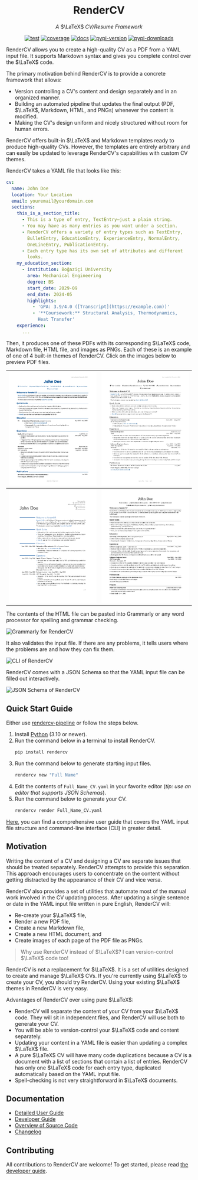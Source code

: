 <div align="center">
<h1>RenderCV</h1>

*A* $\LaTeX$ *CV/Resume Framework*

[![test](https://github.com/sinaatalay/rendercv/actions/workflows/test.yaml/badge.svg?branch=main)](https://github.com/sinaatalay/rendercv/actions/workflows/test.yaml)
[![coverage](https://coverage-badge.samuelcolvin.workers.dev/sinaatalay/rendercv.svg)](https://coverage-badge.samuelcolvin.workers.dev/redirect/sinaatalay/rendercv)
[![docs](https://img.shields.io/badge/docs-mkdocs-rgb(0%2C79%2C144))](https://docs.rendercv.com)
[![pypi-version](https://img.shields.io/pypi/v/rendercv?label=PyPI%20version&color=rgb(0%2C79%2C144))](https://pypi.python.org/pypi/rendercv)
[![pypi-downloads](https://img.shields.io/pepy/dt/rendercv?label=PyPI%20downloads&color=rgb(0%2C%2079%2C%20144))](https://pypistats.org/packages/rendercv)

</div>

RenderCV allows you to create a high-quality CV as a PDF from a YAML input file. It supports Markdown syntax and gives you complete control over the $\LaTeX$ code.

The primary motivation behind RenderCV is to provide a concrete framework that allows:

- Version controlling a CV's content and design separately and in an organized manner.
- Building an automated pipeline that updates the final output (PDF, $\LaTeX$, Markdown, HTML, and PNGs) whenever the content is modified.
- Making the CV's design uniform and nicely structured without room for human errors.

RenderCV offers built-in $\LaTeX$ and Markdown templates ready to produce high-quality CVs. However, the templates are entirely arbitrary and can easily be updated to leverage RenderCV's capabilities with custom CV themes.

RenderCV takes a YAML file that looks like this:

```yaml
cv:
  name: John Doe
  location: Your Location
  email: youremail@yourdomain.com
  sections:
    this_is_a_section_title:
      - This is a type of entry, TextEntry—just a plain string.
      - You may have as many entries as you want under a section.
      - RenderCV offers a variety of entry types such as TextEntry,
        BulletEntry, EducationEntry, ExperienceEntry, NormalEntry,
        OneLineEntry, PublicationEntry.
      - Each entry type has its own set of attributes and different
        looks.
    my_education_section:
      - institution: Boğaziçi University
        area: Mechanical Engineering
        degree: BS
        start_date: 2029-09
        end_date: 2024-05
        highlights:
          - 'GPA: 3.9/4.0 ([Transcript](https://example.com))'
          - '**Coursework:** Structural Analysis, Thermodynamics,
            Heat Transfer'
    experience:
      ...
```

Then, it produces one of these PDFs with its corresponding $\LaTeX$ code, Markdown file, HTML file, and images as PNGs. Each of these is an example of one of 4 built-in themes of RenderCV. Click on the images below to preview PDF files.

| [![Classic Theme Example of RenderCV](https://raw.githubusercontent.com/sinaatalay/rendercv/main/docs/assets/images/classic.png)](https://github.com/sinaatalay/rendercv/blob/main/examples/John_Doe_ClassicTheme_CV.pdf) | [![Sb2nov Theme Example of RenderCV](https://raw.githubusercontent.com/sinaatalay/rendercv/main/docs/assets/images/sb2nov.png)](https://github.com/sinaatalay/rendercv/blob/main/examples/John_Doe_Sb2novTheme_CV.pdf) |
| ---------------------------------------------------------------------------------------------------------------------------------------------------------------------------------------------------------------------------- | ---------------------------------------------------------------------------------------------------------------------------------------------------------------------------------------------------------------------------------------------------------- |
| [![Moderncv Theme Example of RenderCV](https://raw.githubusercontent.com/sinaatalay/rendercv/main/docs/assets/images/moderncv.png)](https://github.com/sinaatalay/rendercv/blob/main/examples/John_Doe_ModerncvTheme_CV.pdf) | [![Engineeringresumes Theme Example of RenderCV](https://raw.githubusercontent.com/sinaatalay/rendercv/main/docs/assets/images/engineeringresumes.png)](https://github.com/sinaatalay/rendercv/blob/main/examples/John_Doe_EngineeringresumesTheme_CV.pdf) |


The contents of the HTML file can be pasted into Grammarly or any word processor for spelling and grammar checking.

![Grammarly for RenderCV](https://raw.githubusercontent.com/sinaatalay/rendercv/main/docs/assets/images/grammarly.gif)


It also validates the input file. If there are any problems, it tells users where the problems are and how they can fix them.

![CLI of RenderCV](https://raw.githubusercontent.com/sinaatalay/rendercv/main/docs/assets/images/cli.gif)


RenderCV comes with a JSON Schema so that the YAML input file can be filled out interactively.

![JSON Schema of RenderCV](https://raw.githubusercontent.com/sinaatalay/rendercv/main/docs/assets/images/schema.gif)


## Quick Start Guide

Either use [rendercv-pipeline](https://github.com/sinaatalay/rendercv-pipeline) or follow the steps below.

1.  Install [Python](https://www.python.org/downloads/) (3.10 or newer).
2.  Run the command below in a terminal to install RenderCV.
    ```bash
    pip install rendercv
    ```
3.  Run the command below to generate starting input files.
    ```bash
    rendercv new "Full Name"
    ```
4.  Edit the contents of `Full_Name_CV.yaml` in your favorite editor (*tip: use an editor that supports JSON Schemas*).
5.  Run the command below to generate your CV.
    ```bash
    rendercv render Full_Name_CV.yaml
    ```

[Here](https://docs.rendercv.com/user_guide/), you can find a comprehensive user guide that covers the YAML input file structure and command-line interface (CLI) in greater detail.

## Motivation

Writing the content of a CV and designing a CV are separate issues that should be treated separately. RenderCV attempts to provide this separation. This approach encourages users to concentrate on the content without getting distracted by the appearance of their CV and vice versa.

RenderCV also provides a set of utilities that automate most of the manual work involved in the CV updating process. After updating a single sentence or date in the YAML input file written in pure English, RenderCV will:

- Re-create your $\LaTeX$ file,
- Render a new PDF file,
- Create a new Markdown file,
- Create a new HTML document, and
- Create images of each page of the PDF file as PNGs.

> Why use RenderCV instead of $\LaTeX$? I can version-control $\LaTeX$ code too!

RenderCV is not a replacement for $\LaTeX$. It is a set of utilities designed to create and manage $\LaTeX$ CVs. If you're currently using $\LaTeX$ to create your CV, you should try RenderCV. Using your existing $\LaTeX$ themes in RenderCV is very easy.

Advantages of RenderCV over using pure $\LaTeX$:

- RenderCV will separate the content of your CV from your $\LaTeX$ code. They will sit in independent files, and RenderCV will use both to generate your CV.
- You will be able to version-control your $\LaTeX$ code and content separately.
- Updating your content in a YAML file is easier than updating a complex $\LaTeX$ file.
- A pure $\LaTeX$ CV will have many code duplications because a CV is a document with a list of sections that contain a list of entries. RenderCV has only one $\LaTeX$ code for each entry type, duplicated automatically based on the YAML input file.
- Spell-checking is not very straightforward in $\LaTeX$ documents.

## Documentation

- [Detailed User Guide](https://docs.rendercv.com/user_guide)
- [Developer Guide](https://docs.rendercv.com/developer_guide)
- [Overview of Source Code](https://docs.rendercv.com/reference)
- [Changelog](https://docs.rendercv.com/changelog)

## Contributing

All contributions to RenderCV are welcome! To get started, please read [the developer guide](https://docs.rendercv.com/developer_guide). 
